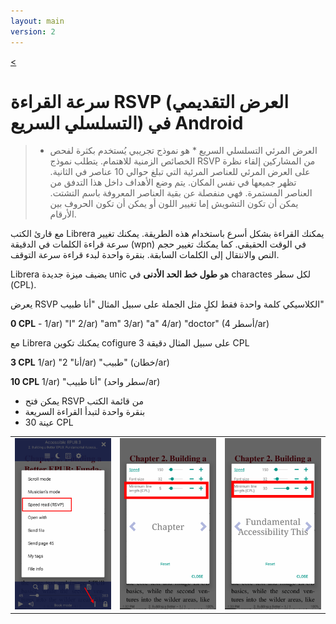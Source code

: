 ```yaml
---
layout: main
version: 2
---
```

[<](/wiki/faq/ar)

# سرعة القراءة RSVP (العرض التقديمي التسلسلي السريع) في Android

> * العرض المرئي التسلسلي السريع * هو نموذج تجريبي يُستخدم بكثرة لفحص الخصائص الزمنية للاهتمام. يتطلب نموذج RSVP من المشاركين إلقاء نظرة على العرض المرئي للعناصر المرئية التي تبلغ حوالي 10 عناصر في الثانية. تظهر جميعها في نفس المكان. يتم وضع الأهداف داخل هذا التدفق من العناصر المستمرة. فهي منفصلة عن بقية العناصر المعروفة باسم التشتت. يمكن أن تكون التشويش إما تغيير اللون أو يمكن أن تكون الحروف بين الأرقام.

مع قارئ الكتب Librera يمكنك القراءة بشكل أسرع باستخدام هذه الطريقة.
يمكنك تغيير سرعة قراءة الكلمات في الدقيقة (wpn) في الوقت الحقيقي.
كما يمكنك تغيير حجم النص والانتقال إلى الكلمات السابقة.
بنقرة واحدة لبدء قراءة سرعة التوقف.

Librera يضيف ميزة جديدة unic هو __طول خط الحد الأدنى__ في charactes لكل سطر (CPL).

يعرض RSVP الكلاسيكي كلمة واحدة فقط لكلٍ مثل الجملة على سبيل المثال &quot;أنا طبيب&quot;

__0 CPL__ - 1/ar) &quot;I&quot; 2/ar) &quot;am&quot; 3/ar) &quot;a&quot; 4/ar) &quot;doctor&quot; (4 أسطر/ar)

مع Librera يمكنك تكوين cofigure على سبيل المثال دقيقة 3 CPL

__3 CPL__ 1/ar) &quot;أنا&quot; 2/ar) &quot;طبيب&quot; (خطان/ar)

__10 CPL__ 1/ar) &quot;أنا طبيب&quot; (سطر واحد/ar)

* يمكن فتح RSVP من قائمة الكتب
* بنقرة واحدة لتبدأ القراءة السريعة
* 30 عينة CPL

||||
|-|-|-|
|![](1.png)|![](2.png)|![](3.png)|


